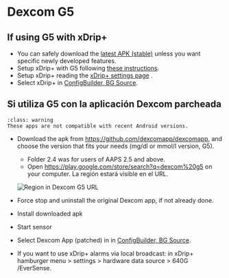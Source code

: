 # Dexcom G5

## If using G5 with xDrip+

-   You can safely download the [latest APK (stable)](https://xdrip-plus-updates.appspot.com/stable/xdrip-plus-latest.apk) unless you want specific newly developed features.
-   Setup xDrip+ with G5 following [these instructions](https://navid200.github.io/xDrip/docs/G5-Recommended-Settings.html).
-   Setup xDrip+ reading the [xDrip+ settings page](../CompatibleCgms/xDrip.md) .
-   Select xDrip+ in [ConfigBuilder, BG Source](#Config-Builder-bg-source).

## Si utiliza G5 con la aplicación Dexcom parcheada

```{admonition} Legacy apps
:class: warning
These apps are not compatible with recent Android versions.  
```

-   Download the apk from <https://github.com/dexcomapp/dexcomapp>, and choose the version that fits your needs (mg/dl or mmol/l version, G5).

    -   Folder 2.4 was for users of AAPS 2.5 and above.
    -   Open <https://play.google.com/store/search?q=dexcom%20g5> on your computer. La región estará visible en el URL.

    ![Region in Dexcom G5 URL](../images/DexcomG5regionURL.PNG)

-   Force stop and uninstall the original Dexcom app, if not already done.

-   Install downloaded apk

-   Start sensor

- Select Dexcom App (patched) in in [ConfigBuilder, BG Source](#Config-Builder-bg-source).

-   If you want to use xDrip+ alarms via local broadcast: in xDrip+ hamburger menu > settings > hardware data source > 640G /EverSense.
